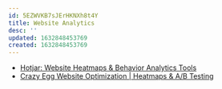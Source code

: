 ```yaml
---
id: 5EZWVKB7sJErHKNXh8t4Y
title: Website Analytics
desc: ''
updated: 1632848453769
created: 1632848453769
---
```


* [Hotjar: Website Heatmaps & Behavior Analytics Tools](https://www.hotjar.com/)
* [Crazy Egg Website Optimization | Heatmaps & A/B Testing](https://www.crazyegg.com/)
